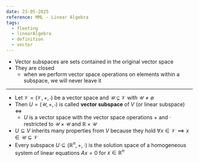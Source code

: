 ```yaml
---
date: 23-05-2025
reference: MML - Linear Algebra
tags:
  - fleeting
  - linearAlgebra
  - definition
  - vector
---
```

- Vector subspaces are sets contained in the original vector space
- They are closed
	- when we perform vector space operations on elements within a subspace, we will never leave it

---

- Let $\mathcal{V}=(\mathcal{V}, +, \cdot)$ be a vector space and $\mathcal{U}\subseteq \mathcal{V}$ with $\mathcal{U}\neq \emptyset$
- Then $U = (\mathcal{U}, +, \cdot)$ is called **vector subspace** of $V$ (or linear subspace) $\iff$ 
	- $U$ is a vector space with the vector space operations $+$ and $\cdot$ restricted to $\mathcal{U}\times\mathcal{U}$ and $\mathbb{R}\times\mathcal{U}$
- $U\subseteq V$  inherits many properties from $V$ because they hold $\forall x \in \mathcal{V}\implies x\in\mathcal{U}\subseteq \mathcal{V}$
- Every subspace $U\subseteq(\mathbb{R}^n, +, \cdot)$ is the solution space of a homogeneous system of linear equations $Ax = 0$ for $x\in\mathbb{R}^n$